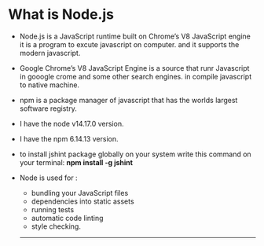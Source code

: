# What is Node.js
- Node.js is  a JavaScript runtime built on Chrome’s V8 JavaScript engine it is a program to excute javascript on computer. and it supports the modern javascript.
- Google Chrome’s V8 JavaScript Engine is a source that runr Javascript in gooogle crome and some other search engines. in compile javascript to native machine.

- npm is a package manager of javascript that has the worlds largest software registry. 
-  I have the node v14.17.0 version.

- I have the npm 6.14.13 version.


- to install  jshint package globally on your system
write this command on your terminal: 
**npm install -g jshint**

- Node is used for :
    - bundling your JavaScript files
    - dependencies into static assets
    - running tests
    - automatic code linting 
    - style checking.
    --------------------------------------


